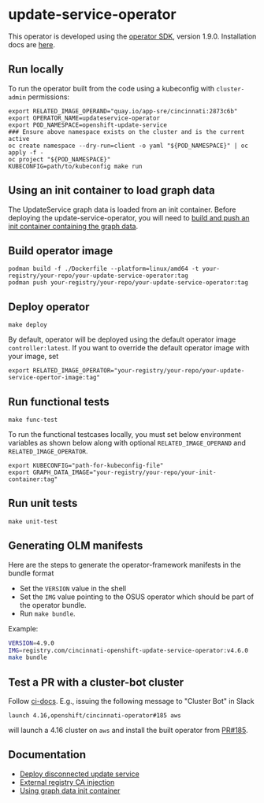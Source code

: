 # update-service-operator

This operator is developed using the [operator SDK][operator-sdk], version 1.9.0.
Installation docs are [here][operator-sdk-installation].

## Run locally

To run the operator built from the code using a kubeconfig with `cluster-admin` permissions:

```
export RELATED_IMAGE_OPERAND="quay.io/app-sre/cincinnati:2873c6b"
export OPERATOR_NAME=updateservice-operator
export POD_NAMESPACE=openshift-update-service
### Ensure above namespace exists on the cluster and is the current active
oc create namespace --dry-run=client -o yaml "${POD_NAMESPACE}" | oc apply -f -
oc project "${POD_NAMESPACE}"
KUBECONFIG=path/to/kubeconfig make run
```

## Using an init container to load graph data

The UpdateService graph data is loaded from an init container. Before deploying 
the update-service-operator, you will need to [build and push an init container containing the graph data](docs/graph-data-init-container.md).

## Build operator image

```console
podman build -f ./Dockerfile --platform=linux/amd64 -t your-registry/your-repo/your-update-service-operator:tag
podman push your-registry/your-repo/your-update-service-operator:tag
```

## Deploy operator

```
make deploy
```

By default, operator will be deployed using the default operator image `controller:latest`. If you want to override the default operator image with your image, set 

```
export RELATED_IMAGE_OPERATOR="your-registry/your-repo/your-update-service-opertor-image:tag"
```

## Run functional tests

```
make func-test
```

To run the functional testcases locally, you must set below environment variables as shown below along with optional `RELATED_IMAGE_OPERAND` and `RELATED_IMAGE_OPERATOR`.

```
export KUBECONFIG="path-for-kubeconfig-file"
export GRAPH_DATA_IMAGE="your-registry/your-repo/your-init-container:tag"
```

## Run unit tests

```
make unit-test
```

[operator-sdk]: https://sdk.operatorframework.io/docs/
[operator-sdk-installation]: https://v1-9-x.sdk.operatorframework.io/docs/installation/

## Generating OLM manifests

Here are the steps to generate the operator-framework manifests in the bundle format
* Set the `VERSION` value in the shell
* Set the `IMG` value pointing to the OSUS operator which should be part of the operator bundle.
* Run `make bundle`.

Example:

```sh
VERSION=4.9.0
IMG=registry.com/cincinnati-openshift-update-service-operator:v4.6.0
make bundle
```

## Test a PR with a cluster-bot cluster

Follow [ci-docs](https://docs.ci.openshift.org/docs/how-tos/testing-operator-sdk-operators/#launching-clusters-with-operator-built-from-pr-via-cluster-bot). E.g., issuing the following message to "Cluster Bot" in Slack

```
launch 4.16,openshift/cincinnati-operator#185 aws
```


will launch a 4.16 cluster on `aws` and install the built operator from [PR#185](https://github.com/openshift/cincinnati-operator/pull/185).

## Documentation
* [Deploy disconnected update service](./docs/disconnected-updateservice-operator.md)
* [External registry CA injection](./docs/external-registry-ca.md)
* [Using graph data init container](./docs/graph-data-init-container.md)
